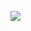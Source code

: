 <div style="display: inline_block"><br>
  <img src="https://tenor.com/view/hoodbender-rdcworld-hoodavatar-hood-avatar-gif-7373043062452024678.gif">
</div>
